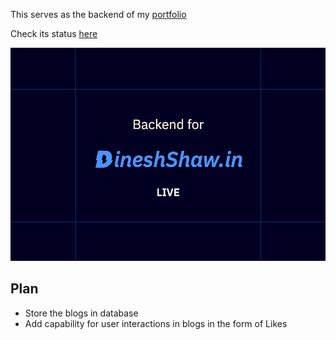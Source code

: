 This serves as the backend of my [portfolio](https://dineshshaw.in)

Check its status [here](https://api.dineshshaw.in)

![Banner](https://github.com/dinezh256/api.dineshshaw.in/blob/main/public/Preview.png)

## Plan

- Store the blogs in database
- Add capability for user interactions in blogs in the form of Likes
